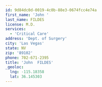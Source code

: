 ```yaml
---
id: 9d84dc0d-0019-4c0b-88e3-0674fcc4e74a
first_name: 'John '
last_name: FILDES
license: M.D.
services:
  - 'Critical Care'
address: 'Dept. of Surgery'
city: 'Las Vegas'
state: NV
zip: '89102'
phone: 702-671-2395
title: 'John  FILDES'
_geoloc:
  lng: -115.18358
  lat: 36.145303
---
```

